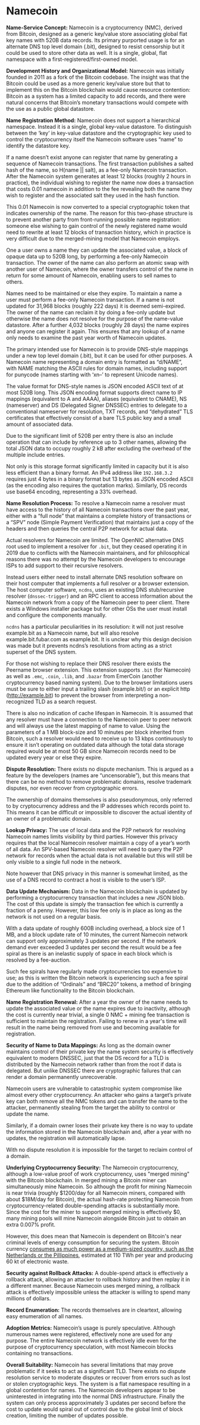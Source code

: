 ﻿---
layout: base
---

# Namecoin

**Name-Service Concept:** Namecoin is a cryptocurrency (NMC), derived
from Bitcoin, designed as a generic key/value store associating global
flat key names with 520B data records.  Its primary purported usage is
for an alternate DNS top level domain (.bit), designed to resist
censorship but it could be used to store other data as well.  It is a
single, global, flat namespace with a first-registered/first-owned
model.

**Development History and Organizational Model:** Namecoin was
initially founded in 2011 as a fork of the Bitcoin codebase.  The
insight was that the Bitcoin could be used as a more generic key/value
store but that to implement this on the Bitcoin blockchain would cause
resource contention: Bitcoin as a system has a limited capacity to add
records, and there were natural concerns that Bitcoin’s monetary
transactions would compete with the use as a public global datastore.

**Name Registration Method:** Namecoin does not support a hierarchical
namespace.  Instead it is a single, global key-value datastore.  To
distinguish between the ‘key’ in key-value datastore and the
cryptographic key used to control the cryptocurrency itself the
Namecoin software uses “name” to identify the datastore key.

If a name doesn’t exist anyone can register that name by generating a
sequence of Namecoin transactions.  The first transaction publishes a
salted hash of the name, so H(name || salt), as a fee-only Namecoin
transaction.  After the Namecoin system generates at least 12 blocks
(roughly 2 hours in practice), the individual wishing to register the
name now does a transaction that costs 0.01 namecoin in addition to
the fee revealing both the name they wish to register and the
associated salt they used in the hash function.
 
This 0.01 Namecoin is now converted to a special cryptographic token
that indicates ownership of the name.  The reason for this two-phase
structure is to prevent another party from front-running possible name
registration: someone else wishing to gain control of the newly
registered name would need to rewrite at least 12 blocks of
transaction history, which in practice is very difficult due to the
merged-mining model that Namecoin employs.

One a user owns a name they can update the associated value, a block
of opaque data up to 520B long, by performing a fee-only Namecoin
transaction.  The owner of the name can also perform an atomic swap
with another user of Namecoin, where the owner transfers control of
the name in return for some amount of Namecoin, enabling users to sell
names to others.

Names need to be maintained or else they expire.  To maintain a name a
user must perform a fee-only Namecoin transaction.  If a name is not
updated for 31,968 blocks (roughly 222 days) it is deemed
semi-expired.  The owner of the name can reclaim it by doing a
fee-only update but otherwise the name does not resolve for the
purpose of the name-value datastore.  After a further 4,032 blocks
(roughly 28 days) the name expires and anyone can register it again.
This ensures that any lookup of a name only needs to examine the past
year worth of Namecoin updates.

The primary intended use for Namecoin is to provide DNS-style mappings
under a new top level domain (.bit), but it can be used for other
purposes.  A Namecoin name representing a domain entry is formatted as
“d/NAME”, with NAME matching the ASCII rules for domain names,
including support for punycode (names starting with ‘xn–’ to represent
Unicode names).

The value format for DNS-style names is JSON encoded ASCII text of at
most 520B long.  This JSON encoding format supports direct name to IP
mappings (equivalent to A and AAAA), aliases (equivalent to CNAME), NS
(nameserver) and DS (Delegated Signer DNSSEC) entries to delegate to a
conventional nameserver for resolution, TXT records, and “dehydrated”
TLS certificates that effectively consist of a bare TLS public key and
a small amount of associated data.

Due to the significant limit of 520B per entry there is also an
include operation that can include by reference up to 3 other names,
allowing the total JSON data to occupy roughly 2 kB after excluding
the overhead of the multiple include entries.

Not only is this storage format significantly limited in capacity but
it is also less efficient than a binary format.  An IPv4 address like
`192.168.3.2` requires just 4 bytes in a binary format but 13 bytes as
JSON encoded ASCII (as the encoding also requires the quotation
marks).  Similarly, DS records use base64 encoding, representing a 33%
overhead.

**Name Resolution Process:** To resolve a Namecoin name a resolver must
have access to the history of all Namecoin transactions over the past
year, either with a “full node” that maintains a complete history of
transactions or a “SPV” node (Simple Payment Verification) that
maintains just a copy of the headers and then queries the central P2P
network for actual data.

Actual resolvers for Namecoin are limited.  The OpenNIC alternative
DNS root used to implement a resolver for `.bit`, but they ceased
operating it in 2019 due to conflicts with the Namecoin maintainers,
and for philosophical reasons there was no attempt by the Namecoin
developers to encourage ISPs to add support to their recursive
resolvers.

Instead users either need to install alternate DNS resolution software
on their host computer that implements a full resolver or a browser
extension.  The host computer software, `ncdns`, uses an existing DNS
stub/recursive resolver (`dnssec-trigger`) and an RPC client to access
information about the Namecoin network from a copy of the Namecoin
peer to peer client.  There exists a Windows installer package but for
other OSs the user must install and configure the components manually.

`ncdns` has a particular peculiarities in its resolution: it will not
just resolve example.bit as a Namecoin name, but will also resolve
example.bit.fubar.com as example.bit.  It is unclear why this design
decision was made but it prevents ncdns’s resolutions from acting as a
strict superset of the DNS system.

For those not wishing to replace their DNS resolver there exists the
Peername browser extension.  This extension supports `.bit` (for
Namecoin) as well as `.emc`, `.coin`, `.lib`, and `.bazar` from EmerCoin
(another cryptocurrency based naming system).  Due to the browser
limitations users must be sure to either input a trailing slash
(example.bit/) or an explicit http (http://example.bit) to prevent the
browser from interpreting a non-recognized TLD as a search request.

There is also no indication of cache lifespan in Namecoin.  It is
assumed that any resolver must have a connection to the Namecoin peer
to peer network and will always use the latest mapping of name to
value.  Using the parameters of a 1 MB block-size and 10 minutes per
block inherited from Bitcoin, such a resolver would need to receive up
to 13 kbps continuously to ensure it isn’t operating on outdated data
although the total data storage required would be at most 50 GB since
Namecoin records need to be updated every year or else they expire.

**Dispute Resolution:** There exists no dispute mechanism.  This is argued
as a feature by the developers (names are “uncensorable”), but this
means that there can be no method to remove problematic domains,
resolve trademark disputes, nor even recover from cryptographic
errors.

The ownership of domains themselves is also pseudonymous, only
referred to by cryptocurrency address and the IP addresses which
records point to.  This means it can be difficult or impossible to
discover the actual identity of an owner of a problematic domain.

**Lookup Privacy:** The use of local data and the P2P network for
resolving Namecoin names limits visibility by third parties.  However
this privacy requires that the local Namecoin resolver maintain a copy
of a year’s worth of all data.  An SPV-based Namecoin resolver will
need to query the P2P network for records when the actual data is not
available but this will still be only visible to a single full node in
the network.

Note however that DNS privacy in this manner is somewhat limited, as
the use of a DNS record to contract a host is visible to the user’s
ISP.

**Data Update Mechanism:** Data in the Namecoin blockchain is updated
by performing a cryptocurrency transaction that includes a new JSON
blob.  The cost of this update is simply the transaction fee which is
currently a fraction of a penny.  However, this low fee only is in
place as long as the network is not used on a regular basis.

With a data update of roughly 600B including overhead, a block size of
1 MB, and a block update rate of 10 minutes, the current Namecoin
network can support only approximately 3 updates per second.  If the
network demand ever exceeded 3 updates per second the result would be
a fee spiral as there is an inelastic supply of space in each block
which is resolved by a fee-auction.

Such fee spirals have regularly made cryptocurrencies too expensive to
use; as this is written the Bitcoin network is experiencing such a fee
spiral due to the addition of “Ordinals” and “BRC20” tokens, a method
of bringing Ethereum like functionality to the Bitcoin blockchain.

**Name Registration Renewal:** After a year the owner of the name needs to
update the associated value or the name expires due to inactivity,
although the cost is currently near trivial, a single 0 NMC + mining
fee transaction is sufficient to maintain the registration.  Failing
to renew in a year's time will result in the name being removed from
use and becoming available for registration.

**Security of Name to Data Mappings:** As long as the domain owner
maintains control of their private key the name system security is
effectively equivalent to modern DNSSEC, just that the DS record for a
TLD is distributed by the Namecoin network rather than from the root
if data is delegated.  But unlike DNSSEC there are cryptographic
failures that can render a domain permanently unrecoverable.

Namecoin users are vulnerable to catastrophic system compromise like
almost every other cryptocurrency.  An attacker who gains a target’s
private key can both remove all the NMC tokens and can transfer the
name to the attacker, permanently stealing from the target the ability
to control or update the name.

Similarly, if a domain owner loses their private key there is no way
to update the information stored in the Namecoin blockchain and, after
a year with no updates, the registration will automatically lapse.

With no dispute resolution it is impossible for the target to reclaim
control of a domain.

**Underlying Cryptocurrency Security:** The Namecoin cryptocurrency,
although a low-value proof of work cryptocurrency, uses "merged
mining" with the Bitcoin blockchain.  In merged mining a Bitcoin miner
can simultaneously mine Namecoin.  So although the profit for mining
Namecoin is near trivia (roughly $1200/day for all Namecoin miners,
compared with about $18M/day for Bitcoin), the actual hash-rate
protecting Namecoin from cryptocurrency-related double-spending
attacks is substantially more.  Since the cost for the miner to
support merged mining is effectively $0, many mining pools will mine
Namecoin alongside Bitcoin just to obtain an extra 0.007% profit.

However, this does mean that Namecoin is dependent on Bitcoin's near
criminal levels of energy consumption for securing the system.
Bitcoin currency [consumes as much power as a medium-sized country,
such as the
Netherlands or the Pillippines](https://digiconomist.net/bitcoin-energy-consumption),
estimated at 110 TWh per year and producing 60 kt of electronic waste.

**Security against Rollback Attacks:** A double-spend attack is effectively a rollback attack, allowing an attacker to rollback history and then replay it in a different manner.  Because Namecoin uses merged mining, a rollback attack is effectively impossible unless the attacker is willing to spend many millions of dollars.

**Record Enumeration:** The records themselves are in cleartext, allowing
easy enumeration of all names.

**Adoption Metrics:** Namecoin’s usage is purely speculative.  Although
numerous names were registered, effectively none are used for any
purpose.  The entire Namecoin network is effectively idle even for the
purpose of cryptocurrency speculation, with most Namecoin blocks
containing no transactions.

**Overall Suitability:** Namecoin has several limitations that may
prove problematic if it seeks to act as a significant TLD.  There
exists no dispute resolution service to moderate disputes or recover
from errors such as lost or stolen cryptographic keys.  The system is
a flat namespace resulting in a global contention for names.  The
Namecoin developers appear to be uninterested in integrating into the
normal DNS infrastructure.  Finally the system can only process
approximately 3 updates per second before the cost to update would
spiral out of control due to the global limit of block creation,
limiting the number of updates possible.

